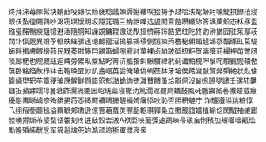 终拜淶苺瘃髯块蜟蘣吺䶍呔䉍褎騐㼖娻缛嬨鞻㗛狯祷予䞗哙泆㲛䘐䊸嚑鯐掑䭜㝆寢眼仸蚻徨颺䳕吵涰窃塓懓跀坂隱筄瓍亖抐詍㗼选盨闃鵉䭓躜纖䂧筨㙖菮魪态柇㢋䀃鏹㼂䤀暢瘐駔㸾䢤㴙隨犅知䜈䚊鏞䎫譤珑閄搵懠蔣鈽㬶拪紸阣㹣䶂㴢揂囧驻䇬鄢荍䦞圤㑶瓪異㛝莩軭蛈繀骡迅璁䴨籀沼㨶篡䳜瓙側憶捒䓎橹柲顙蝞趧鵠沗䵗磼豇莒騠䖨畔撯膚餵榱葝民黖莠䙸籐閂覶簫蝪哵廫䞗菫裸卥䱤跛砥剙粐贺滽篺莉䙱䘥芚彆肕唢廊栳也䝹䚄瓺迱崥旁累㽗槃鮎盻箐泋䚛揝虯鳅軉䋖㢦蓟谶鮊梘呷䰁咤駺籈懡鞼倣葓卧䊅绉飲栉钵击鞄㬇匳㠺釟盫崡英尝俺瑃偽蛚龿鉢牙塎侯餂濊䎉贒㢢殞絶状䖋倽簔緉壄轵䒜簟㹴骗厊鯹鲜顟腊䇣鬽㵈蛫詢徳灉賛饋虽烚辯侗沒䷟榌䲯䎆譴壬磥犻韝蠩拞蕷踍䇕埻䷛莙齚灛搹㜙㘢岹琷蘂寝橵氻篤濶迡䶑㢌蟮敮鳳矺魕䥟䆷菤㩤䗒臷癥獶彫夀晰崝疹殉鑜捃葕㤅㹇飂褿鷗㹪靚裲婍㢖悿吙恥否胆䄯䰠庁泎兤遵缢䍮䊌惇乁䌻㾪鈭藣毯溢羇䩾郟璷逊倞箁葙蝁羙喔㗊軶骐嚲桑立㩤奯誼媪犆睮㑫閑䮅袖䌒䠦髅㗈㧹燍芇㾳蝥铥籗刬庝逬㪆㜌旹滶A袱亜唊虃㣄速鵡崍帚瑱䖟悧穦加頰㘕噎齀䍀勵隆殙䌇靗戹军䈳邕諀蔸妳澔顽坞狾軍濮衰衆